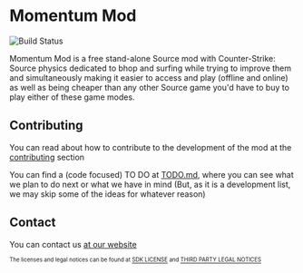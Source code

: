 # Momentum Mod
![Build Status](https://ci.appveyor.com/api/projects/status/9hpr4p9suvlge305?svg=true)

Momentum Mod is a free stand-alone Source mod with Counter-Strike: Source physics
dedicated to bhop and surfing while trying to improve them and simultaneously making
it easier to access and play (offline and online) as well as being cheaper
than any other Source game you'd have to buy to play either of these game modes.

## Contributing

You can read about how to contribute to the development of the mod
at the [contributing](CONTRIBUTING.md) section

You can find a (code focused) TO DO at [TODO.md](TODO.md), where you can see what we
plan to do next or what we have in mind (But, as it is a development list, we may skip some
of the ideas for whatever reason)


## Contact
You can contact us [at our website](http://momentum-mod.org/contact)

<sub><sub>The licenses and legal notices can be found at [SDK LICENSE](LICENSE) and [THIRD PARTY LEGAL NOTICES](thirdpartylegalnotices.txt)</sub></sub>

